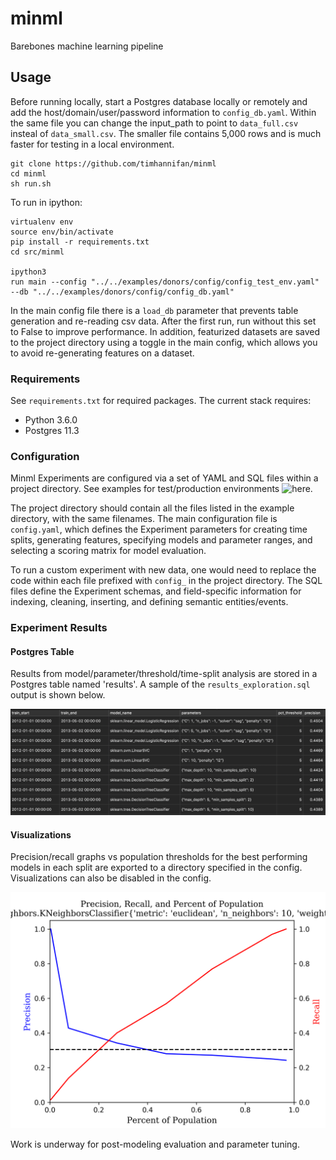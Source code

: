 # minml
Barebones machine learning pipeline


## Usage
Before running locally, start a Postgres database locally or remotely and add the host/domain/user/password information to `config_db.yaml`. Within the same file you can change the input_path to point to `data_full.csv` insteal of `data_small.csv`. The smaller file contains 5,000 rows and is much faster for testing in a local environment.

```
git clone https://github.com/timhannifan/minml
cd minml
sh run.sh
```

To run in ipython:
```
virtualenv env
source env/bin/activate
pip install -r requirements.txt
cd src/minml

ipython3
run main --config "../../examples/donors/config/config_test_env.yaml" --db "../../examples/donors/config/config_db.yaml"
```

In the main config file there is a `load_db` parameter that prevents table generation and re-reading csv data. After the first run, run without this set to False to improve performance. In addition, featurized datasets are saved to  the project directory using a toggle in the main config, which allows you to avoid re-generating features on a dataset.

### Requirements
See `requirements.txt` for required packages. The current stack requires:
* Python 3.6.0
* Postgres 11.3

### Configuration
Minml Experiments are configured via a set of YAML and SQL files within a project directory. See examples for test/production environments ![here](https://github.com/timhannifan/minml/tree/master/examples/donors).

The project directory should contain all the files listed in the example directory, with the same filenames. The main configuration file is `config.yaml`, which defines the Experiment parameters for creating time splits, generating features, specifying models and parameter ranges, and selecting a scoring matrix for model evaluation.

To run a custom experiment with new data, one would need to replace the code within each file prefixed with `config_` in the project directory. The SQL files define the Experiment schemas, and field-specific information for indexing, cleaning, inserting, and defining semantic entities/events.

### Experiment Results
#### Postgres Table
Results from model/parameter/threshold/time-split analysis are stored in a Postgres table named 'results'. A sample of the `results_exploration.sql` output is shown below.

![](https://github.com/timhannifan/minml/blob/master/examples/donors/sample_results/sample_images/top_10.png)

#### Visualizations
Precision/recall graphs vs population thresholds for the best performing models in each split are exported to a directory specified in the config. Visualizations can also be disabled in the config.

![Example:](https://github.com/timhannifan/minml/blob/master/examples/donors/sample_results/sample_images/knn.png)


Work is underway for post-modeling evaluation and parameter tuning.
